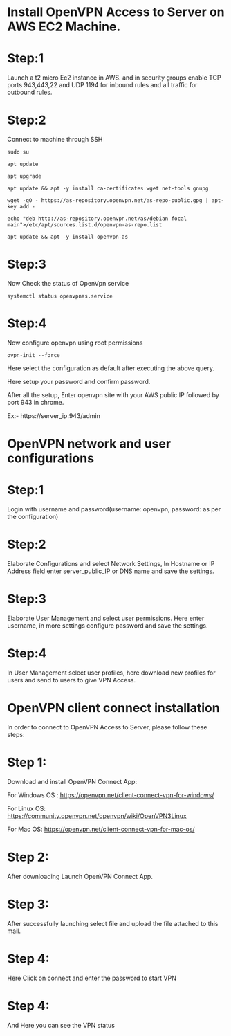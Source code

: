 
# Install OpenVPN Access to Server on AWS EC2 Machine.

# Step:1 
Launch a t2 micro Ec2 instance in AWS. and in security groups enable TCP ports 943,443,22 and UDP 1194 for inbound rules and all traffic for outbound rules.

# Step:2 
Connect to machine through SSH

```sudo su```

```apt update```

```apt upgrade```

```apt update && apt -y install ca-certificates wget net-tools gnupg```

```wget -qO - https://as-repository.openvpn.net/as-repo-public.gpg | apt-key add -```

```echo "deb http://as-repository.openvpn.net/as/debian focal main">/etc/apt/sources.list.d/openvpn-as-repo.list```

```apt update && apt -y install openvpn-as```

# Step:3 
Now Check the status of OpenVpn service

```systemctl status openvpnas.service```

# Step:4 
Now configure openvpn using root permissions

```ovpn-init --force```  

Here select the configuration as default after executing the above query.

Here setup your password and confirm password.

After all the setup, Enter openvpn site with your AWS public IP followed by port 943 in chrome.

Ex:- https://server_ip:943/admin 

# OpenVPN network and user configurations

# Step:1 
Login with username and password(username: openvpn, password: as per the configuration)

# Step:2 
Elaborate Configurations and select Network Settings, In Hostname or IP Address field enter server_public_IP or DNS name and save the settings.

# Step:3 
Elaborate User Management and select user permissions. Here enter username, in more settings configure password and save the settings.

# Step:4 
In User Management select user profiles, here download new profiles for users and send to users to give VPN Access.


# OpenVPN client connect installation
 
In order to connect to OpenVPN Access to Server, please follow these steps:
# Step 1: 

Download and install OpenVPN Connect App:

For Windows OS : https://openvpn.net/client-connect-vpn-for-windows/

For Linux OS: https://community.openvpn.net/openvpn/wiki/OpenVPN3Linux

For Mac OS: https://openvpn.net/client-connect-vpn-for-mac-os/
 
# Step 2: 

After downloading Launch OpenVPN Connect App.
# Step 3: 

After successfully launching select file and upload the file attached to this mail.

# Step 4: 

Here Click on connect and enter the password to start VPN

 
# Step 4: 
And Here you can see the VPN status

